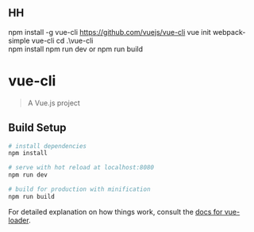 ## HH
 npm install -g vue-cli
  https://github.com/vuejs/vue-cli
 vue init webpack-simple  vue-cli
 cd .\vue-cli\
 npm install
 npm run dev   or npm run build 


# vue-cli

> A Vue.js project

## Build Setup

``` bash
# install dependencies
npm install

# serve with hot reload at localhost:8080
npm run dev

# build for production with minification
npm run build
```

For detailed explanation on how things work, consult the [docs for vue-loader](http://vuejs.github.io/vue-loader).
